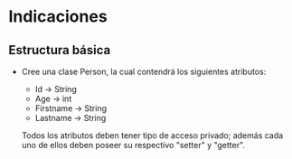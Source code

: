 # Indicaciones
## Estructura básica

* Cree una clase Person, la cual contendrá los siguientes atributos:
    * Id -> String
    * Age -> int
    * Firstname -> String
    * Lastname -> String
    
    Todos los atributos deben tener tipo de acceso privado; además cada uno de ellos deben poseer su respectivo "setter" y "getter".
    
    